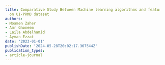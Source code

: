 ```yaml
---
title: Comparative Study Between Machine learning algorithms and feature ranking techniques
  on UI-PRMD dataset
authors:
- Moamen Zaher
- Amr Ghoneem
- Laila Abdelhamid
- Ayman Ezzat
date: '2023-01-01'
publishDate: '2024-05-28T20:02:17.367544Z'
publication_types:
- article-journal
---
```

